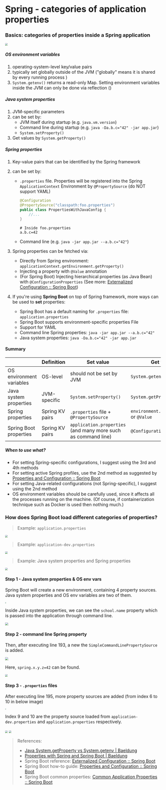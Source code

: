 # Spring - categories of application properties

### Basics: categories of properties inside a Spring application

<img src="..\images\spring_properties_0.PNG" style="zoom:50%;" />



##### OS environment variables

1. operating-system-level key/value pairs
2. typically set globally outside of the JVM ("globally" means it is shared by every running process )
3. `System.getenv()` returns a read-only Map. Setting environment variables inside the JVM can only be done via reflection ()



##### Java system properties

1. JVM-specific parameters
2. can be set by:
   * JVM itself during startup (e.g. `java.vm.version`)
   * Command line during startup (e.g. `java -Da.b.c="42" -jar app.jar`)
   * `System.setProperty()`
3. Get values by `System.getProperty()`



##### Spring properties

1. Key-value pairs that can be identified by the Spring framework

2. can be set by:

   * `.properties` file. Properties will be registered into the Spring `ApplicationContext` Environment by `@PropertySource` (do NOT support YAML)

     ```java
     @Configuration
     @PropertySource("classpath:foo.properties")
     public class PropertiesWithJavaConfig {
         //...
     }
     ```

     ```properties
     # Inside foo.properties
     a.b.c=42
     ```
   * Command line (e.g. `java -jar app.jar --a.b.c="42"`)
   
3. Spring properties can be fetched via:

   * Directly from Spring environment: `applicationContext.getEnvironment.getProperty()`
   * Injecting a property with `@Value` annotation
   * (For Spring Boot) Injecting hierarchical properties (as Java Bean) with `@ConfigurationProperties` (See more: [Externalized Configuration :: Spring Boot](https://docs.spring.io/spring-boot/reference/features/external-config.html#features.external-config.typesafe-configuration-properties.vs-value-annotation))

4. If you're using **Spring Boot** on top of Spring framework, more ways can be used to **set** properties:

   * Spring Boot has a default naming for `.properties` file: `application.properties`
   * Spring Boot supports environment-specific properties File
   * Support for YAML
   * Command line Spring properties: `java -jar app.jar --a.b.c="42"`
   * Java system properties: `java -Da.b.c="42" -jar app.jar`




#### Summary

|                          | Definition      | Set value                                                    | Get value                               |
| ------------------------ | --------------- | ------------------------------------------------------------ | --------------------------------------- |
| OS environment variables | OS-level        | should not be set by JVM                                     | `System.getenv()`                       |
| Java system properties   | JVM-specific    | `System.setProperty()`                                       | `System.getProperty()`                  |
| Spring properties        | Spring KV pairs | `.properties` file + `@PropertySource`                       | `environment.getProperty()` or `@Value` |
| Spring Boot properties   | Spring KV pairs | `application.properties` (and many more such as command line) | `@ConfigurationProperties`              |

##### When to use what?

* For setting Spring-specific configurations, I suggest using the 3rd and 4th methods
* For setting active Spring profiles, use the 2nd method as suggested by [Properties and Configuration :: Spring Boot](https://docs.spring.io/spring-boot/how-to/properties-and-configuration.html#howto.properties-and-configuration.set-active-spring-profiles)
* For setting Java-related configurations (not Spring-specific), I suggest using the 2nd method
* OS environment variables should be carefully used, since it affects all the processes running on the machine. (Of course, if containerization technique such as Docker is used then nothing much.)



### How does Spring Boot load different categories of properties?

> Example: `application.properties`

<img src="..\images\spring_properties_1.PNG" style="zoom:50%;" />

> Example: `application-dev.properties`

<img src="..\images\spring_properties_2.PNG" style="zoom:50%;" />

> Example: Java system properties and Spring properties

<img src="..\images\spring_properties_3.PNG" style="zoom:50%;" />



#### Step 1 - Java system properties & OS env vars

Spring Boot will create a new environment, containing 4 property sources. Java system properties and OS env variables are two of them.

<img src="..\images\spring_properties_4.PNG" style="zoom:20%;" />

Inside Java system properties, we can see the `school.name` property which is passed into the application through command line.

<img src="..\images\spring_properties_5.PNG" style="zoom:60%;" />



#### Step 2 - command line Spring property

Then, after executing line 193, a new the `SimpleCommandLinePropertySource` is added. 

<img src="..\images\spring_properties_6.PNG" style="zoom:60%;" />



Here, `spring.x.y.z=42` can be found.

<img src="..\images\spring_properties_7.PNG" style="zoom:50%;" />



#### Step 3 - `.properties` files

After executing line 195, more property sources are added (from index 6 to 10 in below image)

<img src="..\images\spring_properties_8.PNG" style="zoom:20%;" />

Index 9 and 10 are the property source loaded from `application-dev.properties` and  `application.properties` respectively.

<img src="..\images\spring_properties_9.PNG" style="zoom:50%;" />

<img src="..\images\spring_properties_10.PNG" style="zoom:50%;" />





> References:
>
> * [Java System.getProperty vs System.getenv | Baeldung](https://www.baeldung.com/java-system-get-property-vs-system-getenv)
> * [Properties with Spring and Spring Boot | Baeldung](https://www.baeldung.com/properties-with-spring)
> * Spring Boot reference: [Externalized Configuration :: Spring Boot](https://docs.spring.io/spring-boot/reference/features/external-config.html)
> * Spring Boot how-to guide: [Properties and Configuration :: Spring Boot](https://docs.spring.io/spring-boot/how-to/properties-and-configuration.html#howto.properties-and-configuration.discover-build-in-options-for-external-properties)
> * Spring Boot common properties: [Common Application Properties :: Spring Boot](https://docs.spring.io/spring-boot/appendix/application-properties/index.html#appendix.application-properties.cache)

